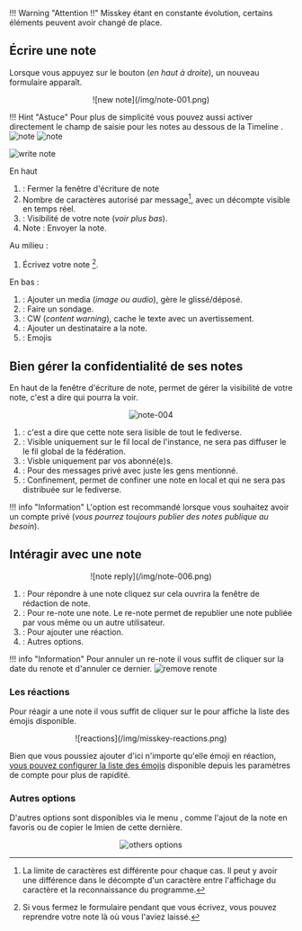 !!! Warning "Attention !!"
     Misskey étant en constante évolution, certains éléments peuvent avoir changé de place.

## Écrire une note

Lorsque vous appuyez sur le bouton <i class="fas fa-pencil-alt"></i> (*en haut à droite*), un nouveau formulaire apparaît.

<center>
![new note](/img/note-001.png)
</center>

!!! Hint "Astuce"
     Pour plus de simplicité vous pouvez aussi activer directement le champ de saisie pour les notes au dessous de la Timeline .
     ![note](/img/note-002.png)
     ![note](/img/note-003.png)

![write note](/img/note-004.png)

En haut

1. <i class="fas fa-times"></i> : Fermer la fenêtre d'écriture de note
2. Nombre de caractères autorisé par message[^1], avec un décompte visible en temps réel.
3. <i class="fas fa-globe"></i> : Visibilité de votre note (*voir plus bas*).
4. Note <i class="fas fa-paper-plane"></i> : Envoyer la note.

Au milieu :

1. Écrivez votre note [^2].

En bas :

1. <i class="fas fa-photo-video"></i> : Ajouter un media (*image ou audio*), gère le glissé/déposé. 
2. <i class="fas fa-chart-pie" aria-hidden="true"></i> : Faire un sondage.
3. <i class="fas fa-eye-slash" aria-hidden="true"></i> : CW (*content warning*), cache le texte avec un avertissement.
4. <i class="fas fa-at"></i> : Ajouter un destinataire a la note.
5. <i class="fas fa-laugh-squint"></i> : Emojis

[^1]: La limite de caractères est différente pour chaque cas. Il peut y avoir une différence dans le décompte d'un caractère entre l'affichage du caractère et la reconnaissance du programme.
[^2]:Si vous fermez le formulaire pendant que vous écrivez, vous pouvez reprendre votre note là où vous l'aviez laissé.

## Bien gérer la confidentialité de ses notes

En haut de la fenêtre d'écriture de note, <i class="fas fa-globe"></i> permet de gérer la visibilité de votre note, c'est a dire qui pourra la voir.

<center>

![note-004](https://wiki.misskey.fr/content/images/2020/06/note-004.png)

</center>

1. <i class="fas fa-globe"></i> : c'est a dire que cette note sera lisible de tout le fediverse.
2. <i class="fas fa-home"></i> : Visible uniquement sur le fil local de l'instance, ne sera pas diffuser le le fil global de la fédération.
3. <i class="fas fa-unlock"></i> : Visble uniquement par vos abonné(e)s.
4. <i class="fas fa-envelope"></i> : Pour des messages privé avec juste les gens mentionné.
6. <i class="fas fa-biohazard"></i> : Confinement, permet de confiner une note en local et qui ne sera pas distribuée sur le fediverse.

!!! info "Information"
     L'option <i class="fas fa-unlock"></i> est recommandé lorsque vous souhaitez avoir un compte privé (<i>vous pourrez toujours publier des notes publique au besoin</i>).


## Intéragir avec une note

<center>![note reply](/img/note-006.png)</center>

1. <i class="fas fa-reply"></i> : Pour répondre à une note cliquez sur cela ouvrira la fenêtre de rédaction de note.
2. <i class="fas fa-retweet"></i> : Pour re-note une note. Le re-note permet de republier une note publiée par vous même ou un autre utilisateur.
3. <i class="fas fa-plus"></i> : Pour ajouter une réaction.
4. <i class="fas fa-ellipsis-h"></i> : Autres options.

!!! info "Information"
     Pour annuler un re-note il vous suffit de cliquer sur la date du renote et d'annuler ce dernier.
     ![remove renote](/img/remove-renote.png)

### Les réactions

Pour  réagir a une note il vous suffit de cliquer sur le <i class="fas fa-plus"></i> pour affiche la liste des émojis disponible.

<center>
![reactions](/img/misskey-reactions.png)
</center>

Bien que vous poussiez ajouter d'ici n'importe qu'elle émoji en réaction, [vous pouvez configurer la liste des émojis](https://wiki.misskey.fr/getting-started/personnaliser-les-r%C3%A9actions/) disponible depuis les paramètres de compte pour plus de rapidité. 

### Autres options

D'autres options sont disponibles via le menu <i class="fas fa-ellipsis-h"></i>, comme l'ajout de la note en favoris ou de copier le lmien de cette dernière.

<center>

![others options](/img/note-options.png)

</center>